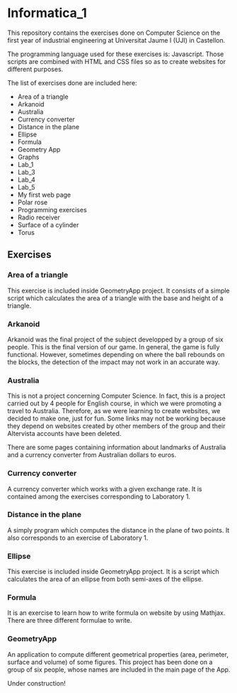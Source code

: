 # Informatica_1
This repository contains the exercises done on Computer Science on the first year of industrial engineering at Universitat Jaume I (UJI) in Castellon.

The programming language used for these exercises is: Javascript. Those scripts are combined with HTML and CSS files so as to create websites for different purposes.

The list of exercises done are included here:
* Area of a triangle
* Arkanoid
* Australia
* Currency converter
* Distance in the plane
* Ellipse
* Formula
* Geometry App
* Graphs
* Lab_1
* Lab_3
* Lab_4
* Lab_5
* My first web page
* Polar rose
* Programming exercises
* Radio receiver
* Surface of a cylinder
* Torus

## Exercises
### Area of a triangle
This exercise is included inside GeometryApp project. It consists of a simple script which calculates the area of a triangle with the base and height of a triangle.

### Arkanoid
Arkanoid was the final project of the subject developped by a group of six people. This is the final version of our game.
In general, the game is fully functional. However, sometimes depending on where the ball rebounds on the blocks, the detection of the impact may not work in an accurate way. 

### Australia
This is not a project concerning Computer Science. In fact, this is a project carried out by 4 people for English course, in which we were promoting a travel to Australia. Therefore, as we were learning to create websites, we decided to make one, just for fun.
Some links may not be working because they depend on websites created by other members of the group and their Altervista accounts have been deleted.

There are some pages containing information about landmarks of Australia and a currency converter from Australian dollars to euros.

### Currency converter
A currency converter which works with a given exchange rate. It is contained among the exercises corresponding to Laboratory 1.

### Distance in the plane
A simply program which computes the distance in the plane of two points.
It also corresponds to an exercise of Laboratory 1.

### Ellipse
This exercise is included inside GeometryApp project. It is a script which calculates the area of an ellipse from both semi-axes of the ellipse.

### Formula
It is an exercise to learn how to write formula on website by using Mathjax. There are three different formulae to write.

### GeometryApp
An application to compute different geometrical properties (area, perimeter, surface and volume) of some figures. This project has been done on a group of six people, whose names are included in the main page of the App.

Under construction!
